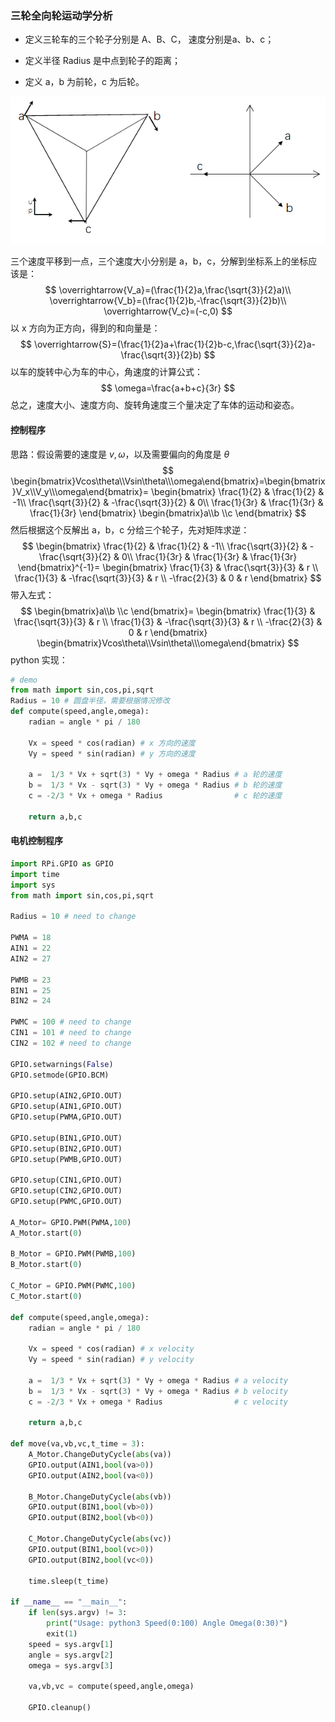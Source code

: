 ﻿### 三轮全向轮运动学分析

- 定义三轮车的三个轮子分别是 A、B、C， 速度分别是a、b、c；

- 定义半径 Radius 是中点到轮子的距离；

- 定义 a，b 为前轮，c 为后轮。

![1557141222541](image/1557141222541.png)

三个速度平移到一点，三个速度大小分别是 a，b，c，分解到坐标系上的坐标应该是：
$$
\overrightarrow{V_a}=(\frac{1}{2}a,\frac{\sqrt{3}}{2}a)\\
\overrightarrow{V_b}=(\frac{1}{2}b,-\frac{\sqrt{3}}{2}b)\\
\overrightarrow{V_c}=(-c,0)
$$
以 x 方向为正方向，得到的和向量是：
$$
\overrightarrow{S}=(\frac{1}{2}a+\frac{1}{2}b-c,\frac{\sqrt{3}}{2}a-\frac{\sqrt{3}}{2}b)
$$
以车的旋转中心为车的中心，角速度的计算公式：
$$
\omega=\frac{a+b+c}{3r}
$$
总之，速度大小、速度方向、旋转角速度三个量决定了车体的运动和姿态。

#### 控制程序

思路：假设需要的速度是 $v,\omega$，以及需要偏向的角度是 $\theta$
$$
\begin{bmatrix}Vcos\theta\\Vsin\theta\\\omega\end{bmatrix}=\begin{bmatrix}V_x\\V_y\\\omega\end{bmatrix}=
\begin{bmatrix}
\frac{1}{2} & \frac{1}{2} & -1\\ 
\frac{\sqrt{3}}{2} & -\frac{\sqrt{3}}{2} & 0\\ 
\frac{1}{3r} & \frac{1}{3r} & \frac{1}{3r}
\end{bmatrix}
\begin{bmatrix}a\\b \\c \end{bmatrix}
$$
然后根据这个反解出 a，b，c 分给三个轮子，先对矩阵求逆：
$$
\begin{bmatrix}
\frac{1}{2} & \frac{1}{2} & -1\\ 
\frac{\sqrt{3}}{2} & -\frac{\sqrt{3}}{2} & 0\\ 
\frac{1}{3r} & \frac{1}{3r} & \frac{1}{3r}
\end{bmatrix}^{-1}=
\begin{bmatrix}
\frac{1}{3} & \frac{\sqrt{3}}{3} & r \\ 
\frac{1}{3} & -\frac{\sqrt{3}}{3} & r \\ 
-\frac{2}{3} & 0 & r
\end{bmatrix}
$$
带入左式：
$$
\begin{bmatrix}a\\b \\c \end{bmatrix}=
\begin{bmatrix}
\frac{1}{3} & \frac{\sqrt{3}}{3} & r \\ 
\frac{1}{3} & -\frac{\sqrt{3}}{3} & r \\ 
-\frac{2}{3} & 0 & r
\end{bmatrix}
\begin{bmatrix}Vcos\theta\\Vsin\theta\\\omega\end{bmatrix}
$$
python 实现：

```python
# demo
from math import sin,cos,pi,sqrt
Radius = 10 # 圆盘半径，需要根据情况修改
def compute(speed,angle,omega):
    radian = angle * pi / 180
    
    Vx = speed * cos(radian) # x 方向的速度
    Vy = speed * sin(radian) # y 方向的速度
    
    a =  1/3 * Vx + sqrt(3) * Vy + omega * Radius # a 轮的速度
    b =  1/3 * Vx - sqrt(3) * Vy + omega * Radius # b 轮的速度
    c = -2/3 * Vx + omega * Radius                # c 轮的速度
    
    return a,b,c
```



#### 电机控制程序

```python
import RPi.GPIO as GPIO
import time
import sys
from math import sin,cos,pi,sqrt

Radius = 10 # need to change

PWMA = 18
AIN1 = 22
AIN2 = 27

PWMB = 23
BIN1 = 25
BIN2 = 24

PWMC = 100 # need to change
CIN1 = 101 # need to change
CIN2 = 102 # need to change

GPIO.setwarnings(False) 
GPIO.setmode(GPIO.BCM)

GPIO.setup(AIN2,GPIO.OUT)
GPIO.setup(AIN1,GPIO.OUT)
GPIO.setup(PWMA,GPIO.OUT)

GPIO.setup(BIN1,GPIO.OUT)
GPIO.setup(BIN2,GPIO.OUT)
GPIO.setup(PWMB,GPIO.OUT)

GPIO.setup(CIN1,GPIO.OUT)
GPIO.setup(CIN2,GPIO.OUT)
GPIO.setup(PWMC,GPIO.OUT)

A_Motor= GPIO.PWM(PWMA,100)
A_Motor.start(0)

B_Motor = GPIO.PWM(PWMB,100)
B_Motor.start(0)

C_Motor = GPIO.PWM(PWMC,100)
C_Motor.start(0)

def compute(speed,angle,omega):
    radian = angle * pi / 180
    
    Vx = speed * cos(radian) # x velocity
    Vy = speed * sin(radian) # y velocity
    
    a =  1/3 * Vx + sqrt(3) * Vy + omega * Radius # a velocity
    b =  1/3 * Vx - sqrt(3) * Vy + omega * Radius # b velocity
    c = -2/3 * Vx + omega * Radius                # c velocity
    
    return a,b,c

def move(va,vb,vc,t_time = 3):
    A_Motor.ChangeDutyCycle(abs(va))
    GPIO.output(AIN1,bool(va>0))
    GPIO.output(AIN2,bool(va<0))

    B_Motor.ChangeDutyCycle(abs(vb))
    GPIO.output(BIN1,bool(vb>0))
    GPIO.output(BIN2,bool(vb<0))
    
    C_Motor.ChangeDutyCycle(abs(vc))
    GPIO.output(BIN1,bool(vc>0))
    GPIO.output(BIN2,bool(vc<0))

    time.sleep(t_time)

if __name__ == "__main__":
    if len(sys.argv) != 3:
        print("Usage: python3 Speed(0:100) Angle Omega(0:30)")
        exit(1)
    speed = sys.argv[1]
    angle = sys.argv[2]
    omega = sys.argv[3]

    va,vb,vc = compute(speed,angle,omega)
    
    GPIO.cleanup()
```

